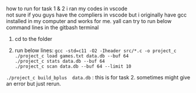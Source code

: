 how to run for task 1 & 2
i ran my codes in vscode <br />
not sure if you guys have the compliers in vscode but i originally have gcc installed in my computer and works for me.
yall can try to run below command lines in the gitbash terminal 

1. cd to the folder

2. run below lines:
`gcc -std=c11 -O2 -Iheader src/*.c -o project_c`<br />
`./project_c load games.txt data.db --buf 64`<br />
`./project_c stats data.db --buf 64`<br />
`./project_c scan data.db --buf 64 --limit 10`

`./project_c build_bplus  data.db` : this is for task 2. sometimes might give an error but just rerun.

